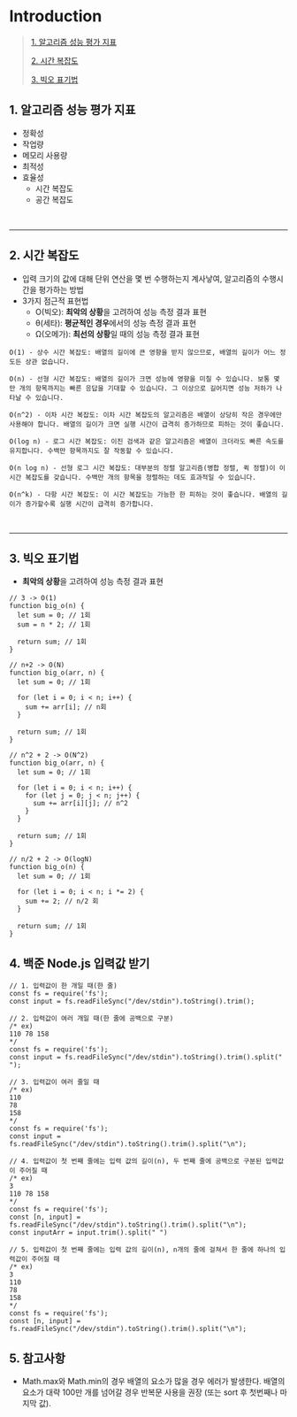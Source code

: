 # Introduction

> [1. 알고리즘 성능 평가 지표](#1-알고리즘-성능-평가-지표)
>
> [2. 시간 복잡도](#2-시간-복잡도)
>
> [3. 빅오 표기법](#3-빅오-표기법)

## 1. 알고리즘 성능 평가 지표

- 정확성
- 작업량
- 메모리 사용량
- 최적성
- 효율성
  - 시간 복잡도
  - 공간 복잡도

<br><hr>

## 2. 시간 복잡도

- 입력 크기의 값에 대해 단위 연산을 몇 번 수행하는지 계사낳여, 알고리즘의 수행시간을 평가하는 방법
- 3가지 점근적 표현법
  - Ο(빅오): **최악의 상황**을 고려하여 성능 측정 결과 표현
  - θ(세타): **평균적인 경우**에서의 성능 측정 결과 표현
  - Ω(오메가): **최선의 상황**일 때의 성능 측정 결과 표현

```
O(1) - 상수 시간 복잡도: 배열의 길이에 큰 영향을 받지 않으므로, 배열의 길이가 어느 정도든 상관 없습니다.

O(n) - 선형 시간 복잡도: 배열의 길이가 크면 성능에 영향을 미칠 수 있습니다. 보통 몇 만 개의 항목까지는 빠른 응답을 기대할 수 있습니다. 그 이상으로 길어지면 성능 저하가 나타날 수 있습니다.

O(n^2) - 이차 시간 복잡도: 이차 시간 복잡도의 알고리즘은 배열이 상당히 작은 경우에만 사용해야 합니다. 배열의 길이가 크면 실행 시간이 급격히 증가하므로 피하는 것이 좋습니다.

O(log n) - 로그 시간 복잡도: 이진 검색과 같은 알고리즘은 배열이 크더라도 빠른 속도를 유지합니다. 수백만 항목까지도 잘 작동할 수 있습니다.

O(n log n) - 선형 로그 시간 복잡도: 대부분의 정렬 알고리즘(병합 정렬, 퀵 정렬)이 이 시간 복잡도를 갖습니다. 수백만 개의 항목을 정렬하는 데도 효과적일 수 있습니다.

O(n^k) - 다항 시간 복잡도: 이 시간 복잡도는 가능한 한 피하는 것이 좋습니다. 배열의 길이가 증가할수록 실행 시간이 급격히 증가합니다.
```

<br><hr>

## 3. 빅오 표기법

- **최악의 상황**을 고려하여 성능 측정 결과 표현

```
// 3 -> O(1)
function big_o(n) {
  let sum = 0; // 1회
  sum = n * 2; // 1회

  return sum; // 1회
}

// n+2 -> O(N)
function big_o(arr, n) {
  let sum = 0; // 1회

  for (let i = 0; i < n; i++) {
    sum += arr[i]; // n회
  }

  return sum; // 1회
}

// n^2 + 2 -> O(N^2)
function big_o(arr, n) {
  let sum = 0; // 1회

  for (let i = 0; i < n; i++) {
    for (let j = 0; j < n; j++) {
      sum += arr[i][j]; // n^2
    }
  }

  return sum; // 1회
}

// n/2 + 2 -> O(logN)
function big_o(n) {
  let sum = 0; // 1회

  for (let i = 0; i < n; i *= 2) {
    sum += 2; // n/2 회
  }

  return sum; // 1회
}
```

## 4. 백준 Node.js 입력값 받기

```
// 1. 입력값이 한 개일 때(한 줄)
const fs = require('fs');
const input = fs.readFileSync("/dev/stdin").toString().trim();
```

```
// 2. 입력값이 여러 개일 때(한 줄에 공백으로 구분)
/* ex)
110 78 158
*/
const fs = require('fs');
const input = fs.readFileSync("/dev/stdin").toString().trim().split(" ");
```

```
// 3. 입력값이 여러 줄일 때
/* ex)
110
78
158
*/
const fs = require('fs');
const input = fs.readFileSync("/dev/stdin").toString().trim().split("\n");
```

```
// 4. 입력값이 첫 번째 줄에는 입력 값의 길이(n), 두 번째 줄에 공백으로 구분된 입력값이 주어질 때
/* ex)
3
110 78 158
*/
const fs = require('fs');
const [n, input] = fs.readFileSync("/dev/stdin").toString().trim().split("\n");
const inputArr = input.trim().split(" ")
```

```
// 5. 입력값이 첫 번째 줄에는 입력 값의 길이(n), n개의 줄에 걸쳐서 한 줄에 하나의 입력값이 주어질 때
/* ex)
3
110
78
158
*/
const fs = require('fs');
const [n, input] = fs.readFileSync("/dev/stdin").toString().trim().split("\n");
```

## 5. 참고사항

- Math.max와 Math.min의 경우 배열의 요소가 많을 경우 에러가 발생한다. 배열의 요소가 대략 100만 개를 넘어갈 경우 반복문 사용을 권장 (또는 sort 후 첫번째나 마지막 값).
